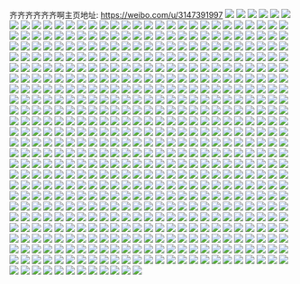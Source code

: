 齐齐齐齐齐齐啊主页地址: https://weibo.com/u/3147391997 
![](https://wx4.sinaimg.cn/mw2000/bb9963fdly1h9d3tzn6sxj22c02qab2c.jpg) 
![](https://wx4.sinaimg.cn/mw2000/bb9963fdly1h9d3tpg8unj22ab31rb2c.jpg) 
![](https://wx4.sinaimg.cn/mw2000/bb9963fdly1h9d3tmp6erj22c0340qv6.jpg) 
![](https://wx4.sinaimg.cn/mw2000/bb9963fdly1h9d3ts15bxj21jk2bce83.jpg) 
![](https://wx4.sinaimg.cn/mw2000/bb9963fdly1h9d3twx5cej22c0340qv7.jpg) 
![](https://wx4.sinaimg.cn/mw2000/bb9963fdly1h9d3u13txcj22c03407wj.jpg) 
![](https://wx4.sinaimg.cn/mw2000/bb9963fdly1h9d3tudid3j22c0375hdv.jpg) 
![](https://wx4.sinaimg.cn/mw2000/bb9963fdly1h7pvhbdsrbj22dc35sqv6.jpg) 
![](https://wx4.sinaimg.cn/mw2000/bb9963fdly1h7pvhncxffj20w614h4g2.jpg) 
![](https://wx4.sinaimg.cn/mw2000/bb9963fdly1h7pvhenfymj216o1koe81.jpg) 
![](https://wx4.sinaimg.cn/mw2000/bb9963fdly1h7pvhgf83ij216o1kw4qp.jpg) 
![](https://wx4.sinaimg.cn/mw2000/bb9963fdly1h7pvhfdmxej20qj0zd1d5.jpg) 
![](https://wx4.sinaimg.cn/mw2000/bb9963fdly1h7pvh9d9f9j23402c0qv8.jpg) 
![](https://wx4.sinaimg.cn/mw2000/bb9963fdly1h7pvhilk3hj22522u2u0y.jpg) 
![](https://wx4.sinaimg.cn/mw2000/bb9963fdly1h7pvhjf699j21dk116aqn.jpg) 
![](https://wx4.sinaimg.cn/mw2000/bb9963fdly1h7pvhkusmcj21kw16oe81.jpg) 
![](https://wx4.sinaimg.cn/mw2000/bb9963fdly1h0mjzj5pj2j23402c0b2b.jpg) 
![](https://wx4.sinaimg.cn/mw2000/bb9963fdly1h0mjzmts6mj22tk2c0e82.jpg) 
![](https://wx4.sinaimg.cn/mw2000/bb9963fdly1h0mjzoqrytj22em1wi4qq.jpg) 
![](https://wx4.sinaimg.cn/mw2000/bb9963fdgy1gzshfklxqcj20u01407db.jpg) 
![](https://wx4.sinaimg.cn/mw2000/bb9963fdgy1gzshey807aj20u013zgs3.jpg) 
![](https://wx4.sinaimg.cn/mw2000/bb9963fdgy1gzshf4gmkuj20u01407bc.jpg) 
![](https://wx4.sinaimg.cn/mw2000/bb9963fdgy1gzshez8zlvj20u01nzgue.jpg) 
![](https://wx4.sinaimg.cn/mw2000/bb9963fdgy1gzshf1tqu6j20u013wjzl.jpg) 
![](https://wx4.sinaimg.cn/mw2000/bb9963fdgy1gzshf54t6uj20u013zjyo.jpg) 
![](https://wx4.sinaimg.cn/mw2000/bb9963fdgy1gzshexjwmaj20u02hzh2a.jpg) 
![](https://wx4.sinaimg.cn/mw2000/bb9963fdgy1gzshf07pfrj20u01swk2q.jpg) 
![](https://wx4.sinaimg.cn/mw2000/bb9963fdgy1gzshf3qda8j20u0141tfq.jpg) 
![](https://wx4.sinaimg.cn/mw2000/bb9963fdly1gzne0p8smrj22291pinpd.jpg) 
![](https://wx4.sinaimg.cn/mw2000/bb9963fdly1gzne0x3kmej20nr0tf120.jpg) 
![](https://wx4.sinaimg.cn/mw2000/bb9963fdly1gzne0ucd3ij21vd1pvkjm.jpg) 
![](https://wx4.sinaimg.cn/mw2000/bb9963fdly1gzne0wh4ubj22dh1seu0y.jpg) 
![](https://wx4.sinaimg.cn/mw2000/bb9963fdly1gzne0tjpd9j22xe28eb2c.jpg) 
![](https://wx4.sinaimg.cn/mw2000/bb9963fdly1gzne0r7bg9j22aa26cu0y.jpg) 
![](https://wx4.sinaimg.cn/mw2000/bb9963fdly1gzne0ve2iij22rq286npf.jpg) 
![](https://wx4.sinaimg.cn/mw2000/bb9963fdly1gzne0qcd9oj22c02jw1kz.jpg) 
![](https://wx4.sinaimg.cn/mw2000/bb9963fdly1gzne0s8yaqj234025pkjn.jpg) 
![](https://wx4.sinaimg.cn/mw2000/bb9963fdly1gzndzoya4uj22c0340kjn.jpg) 
![](https://wx4.sinaimg.cn/mw2000/bb9963fdly1gzndzmjenej22c0313x6s.jpg) 
![](https://wx4.sinaimg.cn/mw2000/bb9963fdly1gzndzqigh1j22c02v97wk.jpg) 
![](https://wx4.sinaimg.cn/mw2000/bb9963fdly1gzndzns2jrj22c02gnkjn.jpg) 
![](https://wx4.sinaimg.cn/mw2000/bb9963fdly1gzndzr9qudj20wi13dk2u.jpg) 
![](https://wx4.sinaimg.cn/mw2000/bb9963fdly1gzndzqzlh2j20vu1akwqw.jpg) 
![](https://wx4.sinaimg.cn/mw2000/bb9963fdly1gzndzrkd76j20wi1cc17m.jpg) 
![](https://wx4.sinaimg.cn/mw2000/bb9963fdly1gzndzt1ku3j22bl2h9b2c.jpg) 
![](https://wx4.sinaimg.cn/mw2000/bb9963fdly1gzndzrsao9j20wi1dujwy.jpg) 
![](https://wx4.sinaimg.cn/mw2000/bb9963fdly1gzfp21oll9j20u014pk06.jpg) 
![](https://wx4.sinaimg.cn/mw2000/bb9963fdly1gzfp225nf4j20u015v7cw.jpg) 
![](https://wx4.sinaimg.cn/mw2000/bb9963fdly1gzfp22mv7nj20wd0pcdms.jpg) 
![](https://wx4.sinaimg.cn/mw2000/bb9963fdly1gzfp234znqj20u012wk15.jpg) 
![](https://wx4.sinaimg.cn/mw2000/bb9963fdly1gzfp213p2ij21480u0qal.jpg) 
![](https://wx4.sinaimg.cn/mw2000/bb9963fdly1gzfp23muwvj20u0158n3w.jpg) 
![](https://wx4.sinaimg.cn/mw2000/bb9963fdly1gzfp24bklfj20u014s4ah.jpg) 
![](https://wx4.sinaimg.cn/mw2000/bb9963fdly1gzfp24kl8kj20u00u00ws.jpg) 
![](https://wx4.sinaimg.cn/mw2000/bb9963fdly1gzfp250l6kj20u00x6k0d.jpg) 
![](https://wx4.sinaimg.cn/mw2000/bb9963fdly1gzfp26a35ej20u01a77ge.jpg) 
![](https://wx4.sinaimg.cn/mw2000/bb9963fdly1gzfp26sii2j20pl0hkjt8.jpg) 
![](https://wx4.sinaimg.cn/mw2000/bb9963fdly1gzfp275nvyj20u00yc459.jpg) 
![](https://wx4.sinaimg.cn/mw2000/bb9963fdly1gzfp27yghfj21400u010q.jpg) 
![](https://wx4.sinaimg.cn/mw2000/bb9963fdly1gzfp28k4tej21580u0gz6.jpg) 
![](https://wx4.sinaimg.cn/mw2000/bb9963fdly1gzfp29r9hzj213r0u014k.jpg) 
![](https://wx4.sinaimg.cn/mw2000/bb9963fdly1gzfp2a2pz2j20u01aswkx.jpg) 
![](https://wx4.sinaimg.cn/mw2000/bb9963fdly1gzfp2aihz2j20u014iwlw.jpg) 
![](https://wx4.sinaimg.cn/mw2000/bb9963fdly1gzfp2ataq4j217f0u045q.jpg) 
![](https://wx4.sinaimg.cn/mw2000/bb9963fdly1gyp9znhfetj20u0191doa.jpg) 
![](https://wx4.sinaimg.cn/mw2000/bb9963fdly1gyp9zm56k0j20u0190n58.jpg) 
![](https://wx4.sinaimg.cn/mw2000/bb9963fdly1gyp9zq9p2cj20u00xc7ak.jpg) 
![](https://wx4.sinaimg.cn/mw2000/bb9963fdly1gyp9zrp0n0j20u0190ahe.jpg) 
![](https://wx4.sinaimg.cn/mw2000/bb9963fdly1gyp9ztmculj20u01dmqcn.jpg) 
![](https://wx4.sinaimg.cn/mw2000/bb9963fdly1gyn272zlc9j22c0340u0z.jpg) 
![](https://wx4.sinaimg.cn/mw2000/bb9963fdly1gyn275f3vpj22c0340e84.jpg) 
![](https://wx4.sinaimg.cn/mw2000/bb9963fdly1gyn271t77kj228333znpe.jpg) 
![](https://wx4.sinaimg.cn/mw2000/bb9963fdly1gyn2745qqdj22c0340u0z.jpg) 
![](https://wx4.sinaimg.cn/mw2000/bb9963fdly1gyn27629d1j22b030mu0x.jpg) 
![](https://wx4.sinaimg.cn/mw2000/bb9963fdly1gyn276tmxaj227g2qknpe.jpg) 
![](https://wx4.sinaimg.cn/mw2000/bb9963fdly1gyg3hu8fgwj21hc0u0gvu.jpg) 
![](https://wx4.sinaimg.cn/mw2000/bb9963fdly1gyg3hsv2qrj22ra2c07wj.jpg) 
![](https://wx4.sinaimg.cn/mw2000/bb9963fdly1gyg3hqngqwj22nk2bxqv6.jpg) 
![](https://wx4.sinaimg.cn/mw2000/bb9963fdly1gyg3htx60dj23272c0hdv.jpg) 
![](https://wx4.sinaimg.cn/mw2000/bb9963fdly1gyg3hv2qlcj23402c0b2a.jpg) 
![](https://wx4.sinaimg.cn/mw2000/bb9963fdly1gy15istyrrj23402c0hdv.jpg) 
![](https://wx4.sinaimg.cn/mw2000/bb9963fdly1gy15j69h4mj22rx23pqv6.jpg) 
![](https://wx4.sinaimg.cn/mw2000/bb9963fdly1gy15nq95pqj22v3238e82.jpg) 
![](https://wx4.sinaimg.cn/mw2000/bb9963fdly1gy15ire2vnj20wi0o9dnh.jpg) 
![](https://wx4.sinaimg.cn/mw2000/bb9963fdly1gy15j7ftnxj23402c04qs.jpg) 
![](https://wx4.sinaimg.cn/mw2000/bb9963fdly1gy15nul0bpj22c0340e82.jpg) 
![](https://wx4.sinaimg.cn/mw2000/bb9963fdly1gy15nvfixxj20wi1c1as7.jpg) 
![](https://wx4.sinaimg.cn/mw2000/bb9963fdly1gy15nvnus7j20o10tjjz6.jpg) 
![](https://wx4.sinaimg.cn/mw2000/bb9963fdly1gy15nwgagsj23402c04qr.jpg) 
![](https://wx4.sinaimg.cn/mw2000/bb9963fdly1gy15ny1mgvj23402c01l0.jpg) 
![](https://wx4.sinaimg.cn/mw2000/bb9963fdly1gy15nzax1ej23402c0hdv.jpg) 
![](https://wx4.sinaimg.cn/mw2000/bb9963fdly1gy15o1tei9j22yr2c0qv7.jpg) 
![](https://wx4.sinaimg.cn/mw2000/bb9963fdly1gy15d4fzbxj22c0340e83.jpg) 
![](https://wx4.sinaimg.cn/mw2000/bb9963fdly1gy15d586laj22c0340npf.jpg) 
![](https://wx4.sinaimg.cn/mw2000/bb9963fdly1gy15d66sa5j22c03401l0.jpg) 
![](https://wx4.sinaimg.cn/mw2000/bb9963fdly1gy15d374hrj22c03401l0.jpg) 
![](https://wx4.sinaimg.cn/mw2000/bb9963fdly1gy15d7hjfrj22c0340b2c.jpg) 
![](https://wx4.sinaimg.cn/mw2000/bb9963fdly1gy15d8itw1j22c0340u10.jpg) 
![](https://wx4.sinaimg.cn/mw2000/bb9963fdly1gy15e367hzj23402c01l0.jpg) 
![](https://wx4.sinaimg.cn/mw2000/bb9963fdly1gy15e4wp85j22c0340kjm.jpg) 
![](https://wx4.sinaimg.cn/mw2000/bb9963fdly1gy15dx8yhmj22c0340kjn.jpg) 
![](https://wx4.sinaimg.cn/mw2000/bb9963fdly1gy15dygz5qj22c0340qv8.jpg) 
![](https://wx4.sinaimg.cn/mw2000/bb9963fdly1gy15d9fgm7j22c0340npg.jpg) 
![](https://wx4.sinaimg.cn/mw2000/bb9963fdly1gy15dzeegrj22c0340u0z.jpg) 
![](https://wx4.sinaimg.cn/mw2000/bb9963fdly1gy15e0c2g1j22c03401l0.jpg) 
![](https://wx4.sinaimg.cn/mw2000/bb9963fdly1gy15e1fkxrj22c03404qs.jpg) 
![](https://wx4.sinaimg.cn/mw2000/bb9963fdly1gy15e2c3loj22c0340b2c.jpg) 
![](https://wx4.sinaimg.cn/mw2000/bb9963fdgy1gxrihx2mykj20u0140ai6.jpg) 
![](https://wx4.sinaimg.cn/mw2000/bb9963fdgy1gxrihxq07lj20u01407fv.jpg) 
![](https://wx4.sinaimg.cn/mw2000/bb9963fdgy1gxrihymmb1j20u0140k13.jpg) 
![](https://wx4.sinaimg.cn/mw2000/bb9963fdgy1gxri95tnt5j20u054thdt.jpg) 
![](https://wx4.sinaimg.cn/mw2000/bb9963fdgy1gxri985w0ej20u06m2b2a.jpg) 
![](https://wx4.sinaimg.cn/mw2000/bb9963fdgy1gxri94pos4j20u05ij4qp.jpg) 
![](https://wx4.sinaimg.cn/mw2000/bb9963fdgy1gxrimbug5pj20u018etd2.jpg) 
![](https://wx4.sinaimg.cn/mw2000/bb9963fdgy1gxrii084l6j20u0140aew.jpg) 
![](https://wx4.sinaimg.cn/mw2000/bb9963fdgy1gxrimbed8aj20u01477a7.jpg) 
![](https://wx4.sinaimg.cn/mw2000/bb9963fdgy1gxrilh6um2j20u016x14x.jpg) 
![](https://wx4.sinaimg.cn/mw2000/bb9963fdgy1gxrilhkf5xj20u0140n2y.jpg) 
![](https://wx4.sinaimg.cn/mw2000/bb9963fdgy1gxrilgp2uej20u00xdwlk.jpg) 
![](https://wx4.sinaimg.cn/mw2000/bb9963fdgy1gxrioyewdfj20u04k0b29.jpg) 
![](https://wx4.sinaimg.cn/mw2000/bb9963fdgy1gxrii4zlt3j20u040p4qp.jpg) 
![](https://wx4.sinaimg.cn/mw2000/bb9963fdgy1gxrijagk9vj20u013zgv8.jpg) 
![](https://wx4.sinaimg.cn/mw2000/bb9963fdgy1gxriomf3hqj20u0140gxh.jpg) 
![](https://wx4.sinaimg.cn/mw2000/bb9963fdgy1gxrilju2esj20u01407bf.jpg) 
![](https://wx4.sinaimg.cn/mw2000/bb9963fdgy1gxrimcfg0tj20u00x8wln.jpg) 
![](https://wx4.sinaimg.cn/mw2000/bb9963fdly1gxjoxun7uuj22c02oyx6r.jpg) 
![](https://wx4.sinaimg.cn/mw2000/bb9963fdly1gxjp2e82jxj23402c0e32.jpg) 
![](https://wx4.sinaimg.cn/mw2000/bb9963fdly1gxjol4kyt2j20vc15stmd.jpg) 
![](https://wx4.sinaimg.cn/mw2000/bb9963fdly1gxjokbe33mj228n32yu0z.jpg) 
![](https://wx4.sinaimg.cn/mw2000/bb9963fdly1gxjoke1s56j22c0340npe.jpg) 
![](https://wx4.sinaimg.cn/mw2000/bb9963fdly1gxjol6cjsnj227d29wx6p.jpg) 
![](https://wx4.sinaimg.cn/mw2000/bb9963fdly1gxjok8yfrij22c02nsu0y.jpg) 
![](https://wx4.sinaimg.cn/mw2000/bb9963fdly1gxjokg8h51j22c0340b2b.jpg) 
![](https://wx4.sinaimg.cn/mw2000/bb9963fdly1gxjokiphsxj22c0340b2b.jpg) 
![](https://wx4.sinaimg.cn/mw2000/bb9963fdly1gxjokkojohj228231lx6q.jpg) 
![](https://wx4.sinaimg.cn/mw2000/bb9963fdly1gxjokmw27dj229a2oenpe.jpg) 
![](https://wx4.sinaimg.cn/mw2000/bb9963fdly1gxjokp7djrj22c02c0x6q.jpg) 
![](https://wx4.sinaimg.cn/mw2000/bb9963fdly1gxjokrey3cj228n32ye83.jpg) 
![](https://wx4.sinaimg.cn/mw2000/bb9963fdly1gxjoktr28xj22c03404qs.jpg) 
![](https://wx4.sinaimg.cn/mw2000/bb9963fdly1gxjokwasefj22c02zsx6r.jpg) 
![](https://wx4.sinaimg.cn/mw2000/bb9963fdly1gxjokzh6lvj23402c0kjp.jpg) 
![](https://wx4.sinaimg.cn/mw2000/bb9963fdly1gxjol1ogn4j23402c07wj.jpg) 
![](https://wx4.sinaimg.cn/mw2000/bb9963fdly1gwve8sfu40j21w02io1ky.jpg) 
![](https://wx4.sinaimg.cn/mw2000/bb9963fdly1gwve8tcjllj21w02io1ky.jpg) 
![](https://wx4.sinaimg.cn/mw2000/bb9963fdly1gwve8u1x9dj21o0280npd.jpg) 
![](https://wx4.sinaimg.cn/mw2000/bb9963fdly1gwve8uzb4qj22io1w0npf.jpg) 
![](https://wx4.sinaimg.cn/mw2000/bb9963fdly1gwve8w81hfj22io1w0kjm.jpg) 
![](https://wx4.sinaimg.cn/mw2000/bb9963fdly1gwve8x2r5vj21w02io7wj.jpg) 
![](https://wx4.sinaimg.cn/mw2000/bb9963fdly1gwve8xsyj9j22io1w0kjm.jpg) 
![](https://wx4.sinaimg.cn/mw2000/bb9963fdly1gwve94xm4sj22c0340kjn.jpg) 
![](https://wx4.sinaimg.cn/mw2000/bb9963fdly1gwve8yzx4tj21w02ioe84.jpg) 
![](https://wx4.sinaimg.cn/mw2000/bb9963fdly1gwve8roe7yj20n01dsqk5.jpg) 
![](https://wx4.sinaimg.cn/mw2000/bb9963fdly1gwve93a0dmj23402c07wj.jpg) 
![](https://wx4.sinaimg.cn/mw2000/bb9963fdly1gwvean3ozpj22io1w07wj.jpg) 
![](https://wx4.sinaimg.cn/mw2000/bb9963fdly1gwveaof28rj22io1w01ky.jpg) 
![](https://wx4.sinaimg.cn/mw2000/bb9963fdly1gwveam8b61j22io1w0b2b.jpg) 
![](https://wx4.sinaimg.cn/mw2000/bb9963fdly1gwveaovjwnj21w01iyhdt.jpg) 
![](https://wx4.sinaimg.cn/mw2000/bb9963fdly1gwvebijigsj22c0340x6p.jpg) 
![](https://wx4.sinaimg.cn/mw2000/bb9963fdly1gwveck0s1pj23402c0kjm.jpg) 
![](https://wx4.sinaimg.cn/mw2000/bb9963fdly1gwvedck0guj22c0340npe.jpg) 
![](https://wx4.sinaimg.cn/mw2000/bb9963fdly1gwe5g1vz93j20u0190gqu.jpg) 
![](https://wx4.sinaimg.cn/mw2000/bb9963fdly1gwe5g1od7sj20u018y0zg.jpg) 
![](https://wx4.sinaimg.cn/mw2000/bb9963fdly1gwe5g24b73j20u018yqaj.jpg) 
![](https://wx4.sinaimg.cn/mw2000/bb9963fdly1gwadjs2zf1j20i10t4dos.jpg) 
![](https://wx4.sinaimg.cn/mw2000/bb9963fdly1gwadjtbqg4j21lr20sx6p.jpg) 
![](https://wx4.sinaimg.cn/mw2000/bb9963fdly1gwadk4leksj21w02io4qs.jpg) 
![](https://wx4.sinaimg.cn/mw2000/bb9963fdly1gwadk8ap06j21w02io7wj.jpg) 
![](https://wx4.sinaimg.cn/mw2000/bb9963fdly1gwadkava3sj21vm2i5npe.jpg) 
![](https://wx4.sinaimg.cn/mw2000/bb9963fdly1gwadkeiam9j21w02iox6p.jpg) 
![](https://wx4.sinaimg.cn/mw2000/bb9963fdly1gwadkgxbxaj21vm2i5kjm.jpg) 
![](https://wx4.sinaimg.cn/mw2000/bb9963fdly1gwadjrnbmcj21w02io1ky.jpg) 
![](https://wx4.sinaimg.cn/mw2000/bb9963fdly1gwadkke1r8j21w02ioqv5.jpg) 
![](https://wx4.sinaimg.cn/mw2000/bb9963fdly1gwadkizzq2j21w02iohdt.jpg) 
![](https://wx4.sinaimg.cn/mw2000/bb9963fdly1gw60356tkjj21w02io4qr.jpg) 
![](https://wx4.sinaimg.cn/mw2000/bb9963fdly1gw6033pmcyj21w02ioqv6.jpg) 
![](https://wx4.sinaimg.cn/mw2000/bb9963fdly1gw6036ewsbj21w02iohdu.jpg) 
![](https://wx4.sinaimg.cn/mw2000/bb9963fdly1gw6037tcl4j21vm2i5x6q.jpg) 
![](https://wx4.sinaimg.cn/mw2000/bb9963fdly1gw3ql1dvqij21b01xgu0m.jpg) 
![](https://wx4.sinaimg.cn/mw2000/bb9963fdly1gw3ql0qmfkj21o02807wh.jpg) 
![](https://wx4.sinaimg.cn/mw2000/bb9963fdly1gw3ql1wt8mj21o0280b29.jpg) 
![](https://wx4.sinaimg.cn/mw2000/bb9963fdly1gw3ql2h9x0j21o0280e81.jpg) 
![](https://wx4.sinaimg.cn/mw2000/bb9963fdly1gw3ql32b36j21o0280e81.jpg) 
![](https://wx4.sinaimg.cn/mw2000/bb9963fdly1gw3ql47c5sj21o0280kjl.jpg) 
![](https://wx4.sinaimg.cn/mw2000/bb9963fdly1gw3ql4rx6xj21o02807wh.jpg) 
![](https://wx4.sinaimg.cn/mw2000/bb9963fdly1gw3ql5e9wlj21o02804qp.jpg) 
![](https://wx4.sinaimg.cn/mw2000/bb9963fdly1gw3ql5wbfvj21o0280hdt.jpg) 
![](https://wx4.sinaimg.cn/mw2000/bb9963fdgy1gvzut47t72j22da35sqv9.jpg) 
![](https://wx4.sinaimg.cn/mw2000/bb9963fdgy1gvzusdp0yoj22yo2801l0.jpg) 
![](https://wx4.sinaimg.cn/mw2000/bb9963fdgy1gvzusg3perj221f2n24qq.jpg) 
![](https://wx4.sinaimg.cn/mw2000/bb9963fdgy1gvzut0iamnj22c033yb29.jpg) 
![](https://wx4.sinaimg.cn/mw2000/bb9963fdgy1gvzusj3x7zj226t2x24qr.jpg) 
![](https://wx4.sinaimg.cn/mw2000/bb9963fdgy1gvzuspk6duj22c0340qv7.jpg) 
![](https://wx4.sinaimg.cn/mw2000/bb9963fdgy1gvzusrw5t1j22c0340x6s.jpg) 
![](https://wx4.sinaimg.cn/mw2000/bb9963fdgy1gvzuste77tj22c02i5b2a.jpg) 
![](https://wx4.sinaimg.cn/mw2000/bb9963fdgy1gvzut58btcj22c02c04qp.jpg) 
![](https://wx4.sinaimg.cn/mw2000/bb9963fdgy1gvzusxa4t1j224t2a4e83.jpg) 
![](https://wx4.sinaimg.cn/mw2000/bb9963fdgy1gvzusuv1ywj21o0280u0x.jpg) 
![](https://wx4.sinaimg.cn/mw2000/bb9963fdgy1gvzuszeunuj22bi33db2c.jpg) 
![](https://wx4.sinaimg.cn/mw2000/bb9963fdly1gvzhjfyo0oj22c0340u0y.jpg) 
![](https://wx4.sinaimg.cn/mw2000/bb9963fdly1gvzhj5u3eyj22aq30tu0y.jpg) 
![](https://wx4.sinaimg.cn/mw2000/bb9963fdly1gvzhji06rcj222133zu0x.jpg) 
![](https://wx4.sinaimg.cn/mw2000/bb9963fdly1gvzhj8yh7hj21zj2ndx6q.jpg) 
![](https://wx4.sinaimg.cn/mw2000/bb9963fdly1gvzhjq83smj22bi33dkjn.jpg) 
![](https://wx4.sinaimg.cn/mw2000/bb9963fdly1gvzhjm6mbnj22bi33dnpf.jpg) 
![](https://wx4.sinaimg.cn/mw2000/bb9963fdly1gvzhjcdargj20ui12iq9a.jpg) 
![](https://wx4.sinaimg.cn/mw2000/bb9963fdly1gvzhjbmxoaj227w2wlhdu.jpg) 
![](https://wx4.sinaimg.cn/mw2000/bb9963fdly1gvzhjcy1uuj20v0109gsc.jpg) 
![](https://wx4.sinaimg.cn/mw2000/bb9963fdly1gvygghftf3j21o026j1ky.jpg) 
![](https://wx4.sinaimg.cn/mw2000/bb9963fdly1gvygggjzquj22802yo1kz.jpg) 
![](https://wx4.sinaimg.cn/mw2000/bb9963fdly1gvyggi20nej21o021zhdt.jpg) 
![](https://wx4.sinaimg.cn/mw2000/bb9963fdly1gvygg9nuc9j22c0340qv7.jpg) 
![](https://wx4.sinaimg.cn/mw2000/bb9963fdly1gvygg54w9oj22c0340kjo.jpg) 
![](https://wx4.sinaimg.cn/mw2000/bb9963fdly1gvygge95wgj22bz3407wi.jpg) 
![](https://wx4.sinaimg.cn/mw2000/bb9963fdly1gvyggbz40hj22c0340qv7.jpg) 
![](https://wx4.sinaimg.cn/mw2000/bb9963fdly1gvyggd8g1kj22c03404qr.jpg) 
![](https://wx4.sinaimg.cn/mw2000/bb9963fdly1gvygg6iom4j21y230le83.jpg) 
![](https://wx4.sinaimg.cn/mw2000/bb9963fdly1gvygg3an3ij22c0340x6p.jpg) 
![](https://wx4.sinaimg.cn/mw2000/bb9963fdly1gvygg8a19xj22c0340npe.jpg) 
![](https://wx4.sinaimg.cn/mw2000/bb9963fdly1gvyggexinlj21o024cu0x.jpg) 
![](https://wx4.sinaimg.cn/mw2000/bb9963fdly1gvygha6jltj21jf2lce17.jpg) 
![](https://wx4.sinaimg.cn/mw2000/bb9963fdly1gvyghaqgumj21jf2lcb29.jpg) 
![](https://wx4.sinaimg.cn/mw2000/bb9963fdly1gvyghb40iij21jf2lc1dn.jpg) 
![](https://wx4.sinaimg.cn/mw2000/003r08r3ly1gvmpqrcktuj61zd2ytqv502.jpg) 
![](https://wx4.sinaimg.cn/mw2000/003r08r3ly1gvmpqebzeyj60xc2bb7wh02.jpg) 
![](https://wx4.sinaimg.cn/mw2000/003r08r3ly1gvmpqsgj3ej62c0340qv502.jpg) 
![](https://wx4.sinaimg.cn/mw2000/003r08r3ly1gvmpqk1vg3j60xc3pckjl02.jpg) 
![](https://wx4.sinaimg.cn/mw2000/003r08r3ly1gvmpqi0g92j615o334npd02.jpg) 
![](https://wx4.sinaimg.cn/mw2000/003r08r3ly1gvmpr1gbikj60xc3phx6p02.jpg) 
![](https://wx4.sinaimg.cn/mw2000/003r08r3ly1gvmpqnzxwuj634022ex6q02.jpg) 
![](https://wx4.sinaimg.cn/mw2000/003r08r3ly1gvmpqd73gjj62yj2b8npg02.jpg) 
![](https://wx4.sinaimg.cn/mw2000/003r08r3ly1gvmpqyaagcj62yu2c07wk02.jpg) 
![](https://wx4.sinaimg.cn/mw2000/003r08r3ly1gvmpqg3uysj60uk5vhnpe02.jpg) 
![](https://wx4.sinaimg.cn/mw2000/003r08r3ly1gvmptr4gmkj60xc3l01ky02.jpg) 
![](https://wx4.sinaimg.cn/mw2000/003r08r3ly1gvmptvcopuj61o02804qq02.jpg) 
![](https://wx4.sinaimg.cn/mw2000/003r08r3ly1gvmpqtpoa4j61jf1q81kx02.jpg) 
![](https://wx4.sinaimg.cn/mw2000/003r08r3ly1gvmps0468lj61o02yo1ky02.jpg) 
![](https://wx4.sinaimg.cn/mw2000/003r08r3ly1gvmpr44wc1j61o0280npd02.jpg) 
![](https://wx4.sinaimg.cn/mw2000/003r08r3ly1gvmps2qpc6j61n12ynx6p02.jpg) 
![](https://wx4.sinaimg.cn/mw2000/003r08r3ly1gvmps59os4j61o02yo1ky02.jpg) 
![](https://wx4.sinaimg.cn/mw2000/003r08r3ly1gvmptth8pdj61o02yo4qq02.jpg) 
![](https://wx4.sinaimg.cn/mw2000/003r08r3ly1gvi2kkc26pj62c0340b2e02.jpg) 
![](https://wx4.sinaimg.cn/mw2000/003r08r3ly1gvi2kxv0ftj62c0340u1002.jpg) 
![](https://wx4.sinaimg.cn/mw2000/003r08r3ly1gvi2lomo8aj62c03407wk02.jpg) 
![](https://wx4.sinaimg.cn/mw2000/003r08r3ly1gvi2m6yq5fj62c0340kjm02.jpg) 
![](https://wx4.sinaimg.cn/mw2000/003r08r3ly1gvi2p67hqgj63402c0u1102.jpg) 
![](https://wx4.sinaimg.cn/mw2000/003r08r3ly1gvi2knov1jj62c0340b2d02.jpg) 
![](https://wx4.sinaimg.cn/mw2000/003r08r3ly1gvi2og3ci5j61o0280e8202.jpg) 
![](https://wx4.sinaimg.cn/mw2000/003r08r3ly1gvi2npifz0j61o0280e8202.jpg) 
![](https://wx4.sinaimg.cn/mw2000/003r08r3ly1gvi2mqrdb0j61o0280b2a02.jpg) 
![](https://wx4.sinaimg.cn/mw2000/003r08r3ly1gvi2lvl2wej621i2q04qs02.jpg) 
![](https://wx4.sinaimg.cn/mw2000/003r08r3ly1gvi2m485goj627y2ylqv802.jpg) 
![](https://wx4.sinaimg.cn/mw2000/003r08r3ly1gvi2qg1sl6j62c03407wm02.jpg) 
![](https://wx4.sinaimg.cn/mw2000/003r08r3ly1gvi2mardv5j61o0280e8202.jpg) 
![](https://wx4.sinaimg.cn/mw2000/003r08r3ly1gvi2mfig4gj61o0280e8202.jpg) 
![](https://wx4.sinaimg.cn/mw2000/003r08r3ly1gvi2khxe0fj61o0280b2a02.jpg) 
![](https://wx4.sinaimg.cn/mw2000/003r08r3ly1gvi2ppyfpgj62c0340x6s02.jpg) 
![](https://wx4.sinaimg.cn/mw2000/003r08r3gy1gv78ubexsjj60u0140gsb02.jpg) 
![](https://wx4.sinaimg.cn/mw2000/003r08r3gy1gv78ubz6xcj60u01407ab02.jpg) 
![](https://wx4.sinaimg.cn/mw2000/003r08r3gy1gv78uctvx0j60u01407ae02.jpg) 
![](https://wx4.sinaimg.cn/mw2000/003r08r3gy1gv78udiuzmj60u0140n6d02.jpg) 
![](https://wx4.sinaimg.cn/mw2000/003r08r3gy1gv78ue9b9tj60u0140dnq02.jpg) 
![](https://wx4.sinaimg.cn/mw2000/003r08r3gy1gv78uff2kbj60u0280dvv02.jpg) 
![](https://wx4.sinaimg.cn/mw2000/003r08r3gy1gv78ugk1pqj60u0280k7p02.jpg) 
![](https://wx4.sinaimg.cn/mw2000/003r08r3gy1gv78ui0bhzj60u03c07pc02.jpg) 
![](https://wx4.sinaimg.cn/mw2000/003r08r3gy1gv78uj50tij60u0280qh402.jpg) 
![](https://wx4.sinaimg.cn/mw2000/003r08r3gy1gv78uan9ogj60u0280wsb02.jpg) 
![](https://wx4.sinaimg.cn/mw2000/003r08r3gy1gv78ujwkfij60u014046n02.jpg) 
![](https://wx4.sinaimg.cn/mw2000/003r08r3gy1gv78uki0oxj60u0140jxr02.jpg) 
![](https://wx4.sinaimg.cn/mw2000/003r08r3gy1gv78ul8gryj60u0140jzm02.jpg) 
![](https://wx4.sinaimg.cn/mw2000/003r08r3gy1gv78ulwt3pj60u0140dn602.jpg) 
![](https://wx4.sinaimg.cn/mw2000/003r08r3gy1gv78umnd15j60u014010202.jpg) 
![](https://wx4.sinaimg.cn/mw2000/003r08r3gy1gv78unk62nj61410u0jzn02.jpg) 
![](https://wx4.sinaimg.cn/mw2000/003r08r3gy1gv78uot7gwj60u0140woi02.jpg) 
![](https://wx4.sinaimg.cn/mw2000/003r08r3gy1gv78uph32gj60u0140gst02.jpg) 
![](https://wx4.sinaimg.cn/mw2000/003r08r3ly1guhsy6l7oij60u0140tfj02.jpg) 
![](https://wx4.sinaimg.cn/mw2000/003r08r3ly1guhsy76bk1j60u014045702.jpg) 
![](https://wx4.sinaimg.cn/mw2000/003r08r3ly1guhsy8kbhdj60u01exgvw02.jpg) 
![](https://wx4.sinaimg.cn/mw2000/bb9963fdly1guhsy52dw4j20u0140tfu.jpg) 
![](https://wx4.sinaimg.cn/mw2000/003r08r3ly1guhsy96vndj60u0140gsy02.jpg) 
![](https://wx4.sinaimg.cn/mw2000/003r08r3ly1guhsy5zaibj60u0140qav02.jpg) 
![](https://wx4.sinaimg.cn/mw2000/bb9963fdly1guhsy7r34nj20n01ds0xr.jpg) 
![](https://wx4.sinaimg.cn/mw2000/003r08r3ly1guhsy9rm5nj60u0140aif02.jpg) 
![](https://wx4.sinaimg.cn/mw2000/003r08r3ly1guhsyahucwj61400u0n6d02.jpg) 
![](https://wx4.sinaimg.cn/mw2000/bb9963fdly1gtgwi7mem8j215o25o1kx.jpg) 
![](https://wx4.sinaimg.cn/mw2000/bb9963fdly1gtgwi86m70j215o334hdt.jpg) 
![](https://wx4.sinaimg.cn/mw2000/bb9963fdly1gtgwi8s1f4j215o334e81.jpg) 
![](https://wx4.sinaimg.cn/mw2000/bb9963fdly1gtgwi9fjezj20xc3pcqv5.jpg) 
![](https://wx4.sinaimg.cn/mw2000/bb9963fdly1gtgwia3yeej20u42io1kx.jpg) 
![](https://wx4.sinaimg.cn/mw2000/bb9963fdly1gtgwiauusrj215o2p8npe.jpg) 
![](https://wx4.sinaimg.cn/mw2000/bb9963fdly1gtgwibgue0j215o334hdt.jpg) 
![](https://wx4.sinaimg.cn/mw2000/bb9963fdly1gtgwi5y4c6j20xc4mokjl.jpg) 
![](https://wx4.sinaimg.cn/mw2000/bb9963fdly1gtgwic2cptj20uk469qv5.jpg) 
![](https://wx4.sinaimg.cn/mw2000/bb9963fdly1gtgwinzw0oj20uk5lgqv5.jpg) 
![](https://wx4.sinaimg.cn/mw2000/bb9963fdly1gtgwicsfm8j20uk46dqv5.jpg) 
![](https://wx4.sinaimg.cn/mw2000/bb9963fdly1gtgwidl2xgj22c02c0e82.jpg) 
![](https://wx4.sinaimg.cn/mw2000/bb9963fdly1gtgwi6uhwcj21w12ioqv6.jpg) 
![](https://wx4.sinaimg.cn/mw2000/bb9963fdly1gtgwih3tqjj22c02c0hdu.jpg) 
![](https://wx4.sinaimg.cn/mw2000/bb9963fdly1gtgwii47bdj22c02c0b2a.jpg) 
![](https://wx4.sinaimg.cn/mw2000/bb9963fdly1gtgwij9okvj22c02c0b2a.jpg) 
![](https://wx4.sinaimg.cn/mw2000/bb9963fdly1gtgwim3b46j22c02c07wi.jpg) 
![](https://wx4.sinaimg.cn/mw2000/bb9963fdly1gtgwin74h4j22c02c04qq.jpg) 
![](https://wx4.sinaimg.cn/mw2000/bb9963fdly1gt8rry1h9uj21o0280kjl.jpg) 
![](https://wx4.sinaimg.cn/mw2000/bb9963fdly1gt8rrypbk9j21o0280npd.jpg) 
![](https://wx4.sinaimg.cn/mw2000/bb9963fdly1gt8rs1plg9j21w02ionpd.jpg) 
![](https://wx4.sinaimg.cn/mw2000/bb9963fdly1gt8rrzjy28j21w02iob2a.jpg) 
![](https://wx4.sinaimg.cn/mw2000/bb9963fdly1gt8rs0bvn6j22c0340e81.jpg) 
![](https://wx4.sinaimg.cn/mw2000/bb9963fdly1gt8rs0xwi2j21te1c7e81.jpg) 
![](https://wx4.sinaimg.cn/mw2000/bb9963fdly1gt8rs3u2jbj22fu1u5e85.jpg) 
![](https://wx4.sinaimg.cn/mw2000/bb9963fdly1gt8rrx8xxej21w02c6kjo.jpg) 
![](https://wx4.sinaimg.cn/mw2000/bb9963fdly1gt8rs6bhbsj22il1nt1l1.jpg) 
![](https://wx4.sinaimg.cn/mw2000/bb9963fdly1gt8rs7o1tjj22c02c01kz.jpg) 
![](https://wx4.sinaimg.cn/mw2000/bb9963fdly1gt8rs9hez8j22c0340npf.jpg) 
![](https://wx4.sinaimg.cn/mw2000/bb9963fdly1gt8rsahfgzj21sc2ds1ky.jpg) 
![](https://wx4.sinaimg.cn/mw2000/bb9963fdly1gt1yoegn8kj20u0140dkr.jpg) 
![](https://wx4.sinaimg.cn/mw2000/bb9963fdly1gt1yoew6jdj20u01400xy.jpg) 
![](https://wx4.sinaimg.cn/mw2000/bb9963fdly1gt1yofcwo7j20u00xd791.jpg) 
![](https://wx4.sinaimg.cn/mw2000/bb9963fdly1gt1yohayi0j20u20u0tfb.jpg) 
![](https://wx4.sinaimg.cn/mw2000/bb9963fdly1gt1yofwim2j20u0140wm3.jpg) 
![](https://wx4.sinaimg.cn/mw2000/bb9963fdly1gt1yogba9vj20u0140djm.jpg) 
![](https://wx4.sinaimg.cn/mw2000/bb9963fdly1gt1yojggyjj21410u0ag3.jpg) 
![](https://wx4.sinaimg.cn/mw2000/bb9963fdly1gt1yohxsrvj20u0140n4m.jpg) 
![](https://wx4.sinaimg.cn/mw2000/bb9963fdly1gt1yok44kej20u0191dq2.jpg) 
![](https://wx4.sinaimg.cn/mw2000/bb9963fdly1gt1yogqb6wj20u00upjv0.jpg) 
![](https://wx4.sinaimg.cn/mw2000/bb9963fdly1gt1yoiox2jj21400u0tie.jpg) 
![](https://wx4.sinaimg.cn/mw2000/bb9963fdly1gt1yokmth8j20u0140wla.jpg) 
![](https://wx4.sinaimg.cn/mw2000/bb9963fdly1gt1yomsmbjj20u02ui1ep.jpg) 
![](https://wx4.sinaimg.cn/mw2000/bb9963fdly1gt1yonjwf0j20u0140q9c.jpg) 
![](https://wx4.sinaimg.cn/mw2000/bb9963fdly1gt1yodzmxlj21400u0wmz.jpg) 
![](https://wx4.sinaimg.cn/mw2000/bb9963fdly1gt1yoph6hqj20u0140gnv.jpg) 
![](https://wx4.sinaimg.cn/mw2000/bb9963fdly1gt1yoox3hij20u0140gqs.jpg) 
![](https://wx4.sinaimg.cn/mw2000/bb9963fdly1gt1yoo8gsoj20u0140wl2.jpg) 
![](https://wx4.sinaimg.cn/mw2000/bb9963fdgy1gszd24gibwj20u0140jvc.jpg) 
![](https://wx4.sinaimg.cn/mw2000/bb9963fdgy1gszd20vd3xj20u0140n11.jpg) 
![](https://wx4.sinaimg.cn/mw2000/bb9963fdgy1gszd24x5glj20u0140428.jpg) 
![](https://wx4.sinaimg.cn/mw2000/bb9963fdgy1gszd23y0r8j20u0140q6t.jpg) 
![](https://wx4.sinaimg.cn/mw2000/bb9963fdgy1gszd21kinij20u0140grm.jpg) 
![](https://wx4.sinaimg.cn/mw2000/bb9963fdgy1gszd234v1mj20u014044u.jpg) 
![](https://wx4.sinaimg.cn/mw2000/bb9963fdly1gsx8xq7611j21q72dp4qr.jpg) 
![](https://wx4.sinaimg.cn/mw2000/bb9963fdly1gsx8xp5rjlj20u0140tfu.jpg) 
![](https://wx4.sinaimg.cn/mw2000/bb9963fdly1gsx8xqz38oj21r41phx6p.jpg) 
![](https://wx4.sinaimg.cn/mw2000/bb9963fdly1gsx8xs15gdj21w02io7wj.jpg) 
![](https://wx4.sinaimg.cn/mw2000/bb9963fdly1gsx8xsnip4j21w02io1kx.jpg) 
![](https://wx4.sinaimg.cn/mw2000/bb9963fdly1gsx8xsywvlj20u01c1gto.jpg) 
![](https://wx4.sinaimg.cn/mw2000/bb9963fdly1gstewo9b5yj20xc3pc1ky.jpg) 
![](https://wx4.sinaimg.cn/mw2000/bb9963fdly1gstewuimgfj21w0298b2a.jpg) 
![](https://wx4.sinaimg.cn/mw2000/bb9963fdly1gstewvs3qaj21w02c4e82.jpg) 
![](https://wx4.sinaimg.cn/mw2000/bb9963fdly1gstewrg2uyj215o2ethdt.jpg) 
![](https://wx4.sinaimg.cn/mw2000/bb9963fdly1gstex2gsmqj21w02iohdu.jpg) 
![](https://wx4.sinaimg.cn/mw2000/bb9963fdly1gstewn9b8gj21w02iob2a.jpg) 
![](https://wx4.sinaimg.cn/mw2000/bb9963fdly1gstewqjujaj215o2l0x6p.jpg) 
![](https://wx4.sinaimg.cn/mw2000/bb9963fdly1gstewsz2m4j21w02ioqv5.jpg) 
![](https://wx4.sinaimg.cn/mw2000/bb9963fdly1gstewx6bqij21w02io1ky.jpg) 
![](https://wx4.sinaimg.cn/mw2000/bb9963fdly1gstex5c25yj21w02io7wj.jpg) 
![](https://wx4.sinaimg.cn/mw2000/bb9963fdly1gstewyn4gnj21w0290b2a.jpg) 
![](https://wx4.sinaimg.cn/mw2000/bb9963fdly1gstex3hkvtj21w02ite82.jpg) 
![](https://wx4.sinaimg.cn/mw2000/bb9963fdly1gstexrpeooj215o334qv5.jpg) 
![](https://wx4.sinaimg.cn/mw2000/bb9963fdly1gstewzxaj9j21w02iokjm.jpg) 
![](https://wx4.sinaimg.cn/mw2000/bb9963fdly1gstexqqf6zj22c0340qv5.jpg) 
![](https://wx4.sinaimg.cn/mw2000/bb9963fdly1gra1c3y38lj22io1w0x6q.jpg) 
![](https://wx4.sinaimg.cn/mw2000/bb9963fdly1gra1c72v26j21w02io4qt.jpg) 
![](https://wx4.sinaimg.cn/mw2000/bb9963fdly1gra1c89dztj21o0280u0x.jpg) 
![](https://wx4.sinaimg.cn/mw2000/bb9963fdly1gra1c922roj21o0280npd.jpg) 
![](https://wx4.sinaimg.cn/mw2000/bb9963fdly1gra1ca2l4ij21w01wze81.jpg) 
![](https://wx4.sinaimg.cn/mw2000/bb9963fdly1gra1canptuj21bm1tu1kx.jpg) 
![](https://wx4.sinaimg.cn/mw2000/bb9963fdly1gra1c2br4yj21w02iohdw.jpg) 
![](https://wx4.sinaimg.cn/mw2000/bb9963fdly1gra1cc4pl0j22el1sye83.jpg) 
![](https://wx4.sinaimg.cn/mw2000/bb9963fdly1gra1cddizlj22io1w0b2a.jpg) 
![](https://wx4.sinaimg.cn/mw2000/bb9963fdly1gra1cemamqj21w02iohdu.jpg) 
![](https://wx4.sinaimg.cn/mw2000/bb9963fdly1gquqh8ebsrj20u0140ds6.jpg) 
![](https://wx4.sinaimg.cn/mw2000/bb9963fdly1gquqh9vbtoj20u0140gxv.jpg) 
![](https://wx4.sinaimg.cn/mw2000/bb9963fdly1gquqhaqdo5j20u0140dm6.jpg) 
![](https://wx4.sinaimg.cn/mw2000/bb9963fdly1gquqhbmrtrj20u01407bq.jpg) 
![](https://wx4.sinaimg.cn/mw2000/bb9963fdly1gqa0l23uyqj20u01b74ch.jpg) 
![](https://wx4.sinaimg.cn/mw2000/bb9963fdly1gqa0l2hslbj20u0140ahq.jpg) 
![](https://wx4.sinaimg.cn/mw2000/bb9963fdly1gqa0l2wj8lj20vh0u045d.jpg) 
![](https://wx4.sinaimg.cn/mw2000/bb9963fdly1gqa0l1m6yij20u0140qcy.jpg) 
![](https://wx4.sinaimg.cn/mw2000/bb9963fdly1gpo3y58c4oj21w02iox6p.jpg) 
![](https://wx4.sinaimg.cn/mw2000/bb9963fdly1gpo3y09btcj21w02io1ky.jpg) 
![](https://wx4.sinaimg.cn/mw2000/bb9963fdly1gpo3y3b8iyj21w02iox6p.jpg) 
![](https://wx4.sinaimg.cn/mw2000/bb9963fdly1gpo3xyaesbj21ua2idu0x.jpg) 
![](https://wx4.sinaimg.cn/mw2000/bb9963fdly1gjqsipqatnj20u013a154.jpg) 
![](https://wx4.sinaimg.cn/mw2000/bb9963fdly1gjqsirwrn1j20u00w0n3n.jpg) 
![](https://wx4.sinaimg.cn/mw2000/bb9963fdly1gjqsixlfkbj20u00uwk2t.jpg) 
![](https://wx4.sinaimg.cn/mw2000/bb9963fdly1gjqsj67c23j20u00zoaih.jpg) 
![](https://wx4.sinaimg.cn/mw2000/bb9963fdly1gjqsjhrlpqj20u011o7dz.jpg) 
![](https://wx4.sinaimg.cn/mw2000/bb9963fdly1gjqt4wel6dj20xm0u0wvh.jpg) 
![](https://wx4.sinaimg.cn/mw2000/bb9963fdly1gjqt53zwo0j21470u0tl4.jpg) 
![](https://wx4.sinaimg.cn/mw2000/bb9963fdly1gjqsiir7ecj213k0u0nbv.jpg) 
![](https://wx4.sinaimg.cn/mw2000/bb9963fdly1gjqt5bh5q0j20u00y6k3n.jpg) 
![](https://wx4.sinaimg.cn/mw2000/bb9963fdly1gjqt5ec1ilj20u0140ahc.jpg) 
![](https://wx4.sinaimg.cn/mw2000/bb9963fdly1gjqt5rvatmj21tc0u04qp.jpg) 
![](https://wx4.sinaimg.cn/mw2000/bb9963fdly1gjqt5unjgwj213d0u0n9k.jpg) 
![](https://wx4.sinaimg.cn/mw2000/bb9963fdly1gjqt4sblwej212n0u0tgs.jpg) 
![](https://wx4.sinaimg.cn/mw2000/bb9963fdly1gjpzfa97v3j20u01407k9.jpg) 
![](https://wx4.sinaimg.cn/mw2000/bb9963fdly1gjpzfayx08j20u01404di.jpg) 
![](https://wx4.sinaimg.cn/mw2000/bb9963fdly1gjpzfbfmgbj20u015f7a6.jpg) 
![](https://wx4.sinaimg.cn/mw2000/bb9963fdly1gjpzfbzv8xj20u00weqax.jpg) 
![](https://wx4.sinaimg.cn/mw2000/bb9963fdly1gjpzfciu2xj20u0140k0g.jpg) 
![](https://wx4.sinaimg.cn/mw2000/bb9963fdly1gjpzfdstj6j20u014y15h.jpg) 
![](https://wx4.sinaimg.cn/mw2000/bb9963fdly1gjpzfeuyxoj20u01407jg.jpg) 
![](https://wx4.sinaimg.cn/mw2000/bb9963fdly1gjpzf9de7fj20u0140dyq.jpg) 
![](https://wx4.sinaimg.cn/mw2000/bb9963fdly1gjpzffez20j20ve0u0qc7.jpg) 
![](https://wx4.sinaimg.cn/mw2000/bb9963fdly1gjpzfg3xj8j216u0u0tmb.jpg) 
![](https://wx4.sinaimg.cn/mw2000/bb9963fdly1gjpzfguqv8j20u0140wrb.jpg) 
![](https://wx4.sinaimg.cn/mw2000/bb9963fdgy1ggl0kdwesij20u0140drz.jpg) 
![](https://wx4.sinaimg.cn/mw2000/bb9963fdgy1ggl0ke9wqrj20u012d47p.jpg) 
![](https://wx4.sinaimg.cn/mw2000/bb9963fdgy1ggl0kevg3sj20u0140n9b.jpg) 
![](https://wx4.sinaimg.cn/mw2000/bb9963fdgy1ggl0kfcgqbj20u0140wp7.jpg) 
![](https://wx4.sinaimg.cn/mw2000/bb9963fdgy1ggl0kdf5bij20up0u0gvr.jpg) 
![](https://wx4.sinaimg.cn/mw2000/bb9963fdgy1ggl0kfu3sjj20u013r44m.jpg) 
![](https://wx4.sinaimg.cn/mw2000/bb9963fdgy1ggl0kgcz9nj20u010f0zv.jpg) 
![](https://wx4.sinaimg.cn/mw2000/bb9963fdgy1ggl0kgwpq7j20wu0u0wop.jpg) 
![](https://wx4.sinaimg.cn/mw2000/bb9963fdgy1ggl0khfw7uj215w0u0k1w.jpg) 
![](https://wx4.sinaimg.cn/mw2000/bb9963fdgy1ggl0ki8i63j21400u0n96.jpg) 
![](https://wx4.sinaimg.cn/mw2000/bb9963fdgy1ggl0kin7njj215q0u0n4a.jpg) 
![](https://wx4.sinaimg.cn/mw2000/bb9963fdgy1ggl0kj47lbj20u012hgy4.jpg) 
![](https://wx4.sinaimg.cn/mw2000/bb9963fdgy1ggl0kjlkx1j20u012qtlp.jpg) 
![](https://wx4.sinaimg.cn/mw2000/bb9963fdgy1ggl0kk2ruyj217b0u0wpl.jpg) 
![](https://wx4.sinaimg.cn/mw2000/bb9963fdgy1ggl0kkh29lj21400u0h0r.jpg) 
![](https://wx4.sinaimg.cn/mw2000/bb9963fdgy1ggl0kkyhfkj20u012jh20.jpg) 
![](https://wx4.sinaimg.cn/mw2000/bb9963fdly1gge5ua4q7hj21e11brtvh.jpg) 
![](https://wx4.sinaimg.cn/mw2000/bb9963fdly1gge5ualeu8j21jd2237wh.jpg) 
![](https://wx4.sinaimg.cn/mw2000/bb9963fdly1gge5u9awctj21ne2cghdt.jpg) 
![](https://wx4.sinaimg.cn/mw2000/bb9963fdly1gge5u7wt7fj22io1w04qr.jpg) 
![](https://wx4.sinaimg.cn/mw2000/bb9963fdly1gge5u6zanfj21w01rxkjl.jpg) 
![](https://wx4.sinaimg.cn/mw2000/bb9963fdly1gge5u8qd56j22io1w0x6q.jpg) 
![](https://wx4.sinaimg.cn/mw2000/bb9963fdly1gfu65tm1qmj20n02gn4on.jpg) 
![](https://wx4.sinaimg.cn/mw2000/bb9963fdly1gfu65sdquxj20n02p4wyt.jpg) 
![](https://wx4.sinaimg.cn/mw2000/bb9963fdly1gfu65ss06lj20n02k0b29.jpg) 
![](https://wx4.sinaimg.cn/mw2000/bb9963fdly1gfu65t83zwj20n026q4qp.jpg) 
![](https://wx4.sinaimg.cn/mw2000/bb9963fdly1gfu65tziebj20n0266awj.jpg) 
![](https://wx4.sinaimg.cn/mw2000/bb9963fdly1gfu65ubjylj20n01ff4ja.jpg) 
![](https://wx4.sinaimg.cn/mw2000/bb9963fdly1gfu65unkh5j20n01y24qp.jpg) 
![](https://wx4.sinaimg.cn/mw2000/bb9963fdly1gfu65v20usj20n02h9e7u.jpg) 
![](https://wx4.sinaimg.cn/mw2000/bb9963fdly1gfu65vif0wj20n01frau1.jpg) 
![](https://wx4.sinaimg.cn/mw2000/bb9963fdly1gfu65vsc17j20n01oatpv.jpg) 
![](https://wx4.sinaimg.cn/mw2000/bb9963fdly1gfu65w9y06j20n03qfqv5.jpg) 
![](https://wx4.sinaimg.cn/mw2000/bb9963fdly1gfu65xw1u2j23402c0wx5.jpg) 
![](https://wx4.sinaimg.cn/mw2000/bb9963fdly1gfu65zo8nxj23402c07wh.jpg) 
![](https://wx4.sinaimg.cn/mw2000/bb9963fdly1gfu660rmnvj23402c0b29.jpg) 
![](https://wx4.sinaimg.cn/mw2000/bb9963fdly1gfu662tw2fj21w02iokjm.jpg) 
![](https://wx4.sinaimg.cn/mw2000/bb9963fdly1gfu65qa7b6j23402c0kjm.jpg) 
![](https://wx4.sinaimg.cn/mw2000/bb9963fdly1gfu672dc8xj20n01pcnbj.jpg) 
![](https://wx4.sinaimg.cn/mw2000/bb9963fdly1gfu673jekuj23402c0npf.jpg) 
![](https://wx4.sinaimg.cn/mw2000/bb9963fdly1gec1y8fbaij21mq1x9npd.jpg) 
![](https://wx4.sinaimg.cn/mw2000/bb9963fdly1gec1yegjiuj23402c0x6q.jpg) 
![](https://wx4.sinaimg.cn/mw2000/bb9963fdly1gec1y6b2hmj23402c0b2c.jpg) 
![](https://wx4.sinaimg.cn/mw2000/bb9963fdly1gec1y7iqxfj22gf1qanpe.jpg) 
![](https://wx4.sinaimg.cn/mw2000/bb9963fdly1gec1ybd94ej21w02iokjp.jpg) 
![](https://wx4.sinaimg.cn/mw2000/bb9963fdly1gec1yd8a4zj22io1w0kjn.jpg) 
![](https://wx4.sinaimg.cn/mw2000/bb9963fdly1ge438x3ygkj21o02804qq.jpg) 
![](https://wx4.sinaimg.cn/mw2000/bb9963fdly1ge438w9zhyj21o0280qv6.jpg) 
![](https://wx4.sinaimg.cn/mw2000/bb9963fdly1ge438xwglaj21o0280kjm.jpg) 
![](https://wx4.sinaimg.cn/mw2000/bb9963fdly1ge438yiukoj21o0212x6p.jpg) 
![](https://wx4.sinaimg.cn/mw2000/bb9963fdly1gdzpwpok6dj21d11d1b29.jpg) 
![](https://wx4.sinaimg.cn/mw2000/bb9963fdly1gdzpwqcmfcj22io1eyu0y.jpg) 
![](https://wx4.sinaimg.cn/mw2000/bb9963fdly1gdzpwqtl5oj21kh19de81.jpg) 
![](https://wx4.sinaimg.cn/mw2000/bb9963fdly1gdzpwrazg5j21sc26k7wi.jpg) 
![](https://wx4.sinaimg.cn/mw2000/bb9963fdly1gdzpwp9lbnj21xs1hc1kx.jpg) 
![](https://wx4.sinaimg.cn/mw2000/bb9963fdly1gdzpwryye7j22io1w0qv6.jpg) 
![](https://wx4.sinaimg.cn/mw2000/bb9963fdly1gdizi2f9cej22dj1v1npe.jpg) 
![](https://wx4.sinaimg.cn/mw2000/bb9963fdly1gdizioqgbej22751tinpe.jpg) 
![](https://wx4.sinaimg.cn/mw2000/bb9963fdly1gdizipt2wkj229h1w04qr.jpg) 
![](https://wx4.sinaimg.cn/mw2000/bb9963fdly1gdizi1m4asj21xh1fqb2a.jpg) 
![](https://wx4.sinaimg.cn/mw2000/bb9963fdly1gdizirsjrdj22d91r5x6q.jpg) 
![](https://wx4.sinaimg.cn/mw2000/bb9963fdly1gdizin2c97j22qy27fx6r.jpg) 
![](https://wx4.sinaimg.cn/mw2000/bb9963fdly1gdizitqwvoj22wb276qv8.jpg) 
![](https://wx4.sinaimg.cn/mw2000/bb9963fdly1gdiziv5ndqj22io1w0kjm.jpg) 
![](https://wx4.sinaimg.cn/mw2000/bb9963fdly1gdiziwalddj22io1w0u0y.jpg) 
![](https://wx4.sinaimg.cn/mw2000/bb9963fdly1gdizixxns7j22io2241l0.jpg) 
![](https://wx4.sinaimg.cn/mw2000/bb9963fdly1gdgykpxtg1j21tq1tk7wi.jpg) 
![](https://wx4.sinaimg.cn/mw2000/bb9963fdly1gdgykqfa0xj21n01gj1kx.jpg) 
![](https://wx4.sinaimg.cn/mw2000/bb9963fdly1gdgyksr32hj22c02c0e84.jpg) 
![](https://wx4.sinaimg.cn/mw2000/bb9963fdly1gdgykksof9j21w02annph.jpg) 
![](https://wx4.sinaimg.cn/mw2000/bb9963fdly1gdgykj5d4bj22bb2bb4qs.jpg) 
![](https://wx4.sinaimg.cn/mw2000/bb9963fdly1gdgykrpvncj21u72a8u10.jpg) 
![](https://wx4.sinaimg.cn/mw2000/bb9963fdly1gdgykp2osqj22io1w0kjn.jpg) 
![](https://wx4.sinaimg.cn/mw2000/bb9963fdly1gdgykmkebmj214617tb29.jpg) 
![](https://wx4.sinaimg.cn/mw2000/bb9963fdly1gdgykncmksj229x1n1hdu.jpg) 
![](https://wx4.sinaimg.cn/mw2000/bb9963fdly1gd6of5vyn4j21w02iohdu.jpg) 
![](https://wx4.sinaimg.cn/mw2000/bb9963fdly1gd6of6w1qyj22io1h8npf.jpg) 
![](https://wx4.sinaimg.cn/mw2000/bb9963fdly1gd6of7v4d7j21w02ioe82.jpg) 
![](https://wx4.sinaimg.cn/mw2000/bb9963fdly1gd6of8tip4j21w01w0e82.jpg) 
![](https://wx4.sinaimg.cn/mw2000/bb9963fdly1gd6of9pynfj21w02io7wi.jpg) 
![](https://wx4.sinaimg.cn/mw2000/bb9963fdly1gd6ofaf2qmj21w020ax6p.jpg) 
![](https://wx4.sinaimg.cn/mw2000/bb9963fdly1gctrx0dz5jj22io24k7wj.jpg) 
![](https://wx4.sinaimg.cn/mw2000/bb9963fdly1gctrx1ga5pj229q26i4qr.jpg) 
![](https://wx4.sinaimg.cn/mw2000/bb9963fdly1gctrwz17kfj22io1w01kz.jpg) 
![](https://wx4.sinaimg.cn/mw2000/bb9963fdly1gctrx2czg4j226w1tokjl.jpg) 
![](https://wx4.sinaimg.cn/mw2000/bb9963fdly1gcjhw8q52yj21320pvn8s.jpg) 
![](https://wx4.sinaimg.cn/mw2000/bb9963fdly1gcjhw968tuj22io1w0hdt.jpg) 
![](https://wx4.sinaimg.cn/mw2000/bb9963fdly1gcjhw9qgh1j22g11kfkjl.jpg) 
![](https://wx4.sinaimg.cn/mw2000/bb9963fdly1gcjhw7irm4j23402c0qr5.jpg) 
![](https://wx4.sinaimg.cn/mw2000/bb9963fdly1gchul9313gj21w02iokjl.jpg) 
![](https://wx4.sinaimg.cn/mw2000/bb9963fdly1gchul9l768j22du1wdb29.jpg) 
![](https://wx4.sinaimg.cn/mw2000/bb9963fdly1gchula5ycuj23402c0nl5.jpg) 
![](https://wx4.sinaimg.cn/mw2000/bb9963fdly1gchulbjgshj23402c0h8c.jpg) 
![](https://wx4.sinaimg.cn/mw2000/bb9963fdly1gchuld28lqj22c0340hdt.jpg) 
![](https://wx4.sinaimg.cn/mw2000/bb9963fdly1gchuldtepgj23402c0nkd.jpg) 
![](https://wx4.sinaimg.cn/mw2000/bb9963fdly1gcduri3774j23402c0x6q.jpg) 
![](https://wx4.sinaimg.cn/mw2000/bb9963fdly1gcdurljphkj22c0340b2a.jpg) 
![](https://wx4.sinaimg.cn/mw2000/bb9963fdly1gcdurnu3hqj23402c07wi.jpg) 
![](https://wx4.sinaimg.cn/mw2000/bb9963fdly1gcdurpfz5yj23402c0npd.jpg) 
![](https://wx4.sinaimg.cn/mw2000/bb9963fdly1gcdurr8j59j23402c0hdu.jpg) 
![](https://wx4.sinaimg.cn/mw2000/bb9963fdly1gcdurs6lkrj23402c0qv5.jpg) 
![](https://wx4.sinaimg.cn/mw2000/bb9963fdly1gc8vvkuytuj22fl1u2u0y.jpg) 
![](https://wx4.sinaimg.cn/mw2000/bb9963fdly1gc8vvlmc0rj228y1j2qv5.jpg) 
![](https://wx4.sinaimg.cn/mw2000/bb9963fdly1gc8vvn772nj22gt1k9x6p.jpg) 
![](https://wx4.sinaimg.cn/mw2000/bb9963fdly1gc8vvnykgjj22i51pr1ky.jpg) 
![](https://wx4.sinaimg.cn/mw2000/bb9963fdly1gc8vvjckqlj22ma255x6p.jpg) 
![](https://wx4.sinaimg.cn/mw2000/bb9963fdly1gc8vvonf7gj22of1y5u0x.jpg) 
![](https://wx4.sinaimg.cn/mw2000/bb9963fdly1gc8vvpvg2lj23402c0hdu.jpg) 
![](https://wx4.sinaimg.cn/mw2000/bb9963fdly1gc8vvqfszoj20o8172wmy.jpg) 
![](https://wx4.sinaimg.cn/mw2000/bb9963fdly1gc8vvqqs3xj227a202tur.jpg) 
![](https://wx4.sinaimg.cn/mw2000/bb9963fdly1gc1w68dr96j22g51teb2a.jpg) 
![](https://wx4.sinaimg.cn/mw2000/bb9963fdly1gc1w695sl8j22b81tw1ky.jpg) 
![](https://wx4.sinaimg.cn/mw2000/bb9963fdly1gc1w6adfqpj22gb1v0kjn.jpg) 
![](https://wx4.sinaimg.cn/mw2000/bb9963fdly1gc1w6briz0j22io1unu0y.jpg) 
![](https://wx4.sinaimg.cn/mw2000/bb9963fdly1gc1w6ceirdj21mk17x1kx.jpg) 
![](https://wx4.sinaimg.cn/mw2000/bb9963fdly1gc1w6cshvij23402c01du.jpg) 
![](https://wx4.sinaimg.cn/mw2000/bb9963fdly1gc1w677z2uj22io1w0u0x.jpg) 
![](https://wx4.sinaimg.cn/mw2000/bb9963fdly1gc1w6erszuj22io1w0hdu.jpg) 
![](https://wx4.sinaimg.cn/mw2000/bb9963fdly1gc1w6gsbl0j22io1w0x6p.jpg) 
![](https://wx4.sinaimg.cn/mw2000/bb9963fdly1gbv2eknqpcj22io1w0kjm.jpg) 
![](https://wx4.sinaimg.cn/mw2000/bb9963fdly1gbv2elwy4kj22io1w0x6p.jpg) 
![](https://wx4.sinaimg.cn/mw2000/bb9963fdly1gbv2erxeuzj21vb25pnpd.jpg) 
![](https://wx4.sinaimg.cn/mw2000/bb9963fdly1gbv2eow2j6j23402c0b2b.jpg) 
![](https://wx4.sinaimg.cn/mw2000/bb9963fdly1gbv2eq61z9j23402c04qp.jpg) 
![](https://wx4.sinaimg.cn/mw2000/bb9963fdly1gbv2enqi4jj224b1vp7wi.jpg) 
![](https://wx4.sinaimg.cn/mw2000/bb9963fdly1gbv2emjrrpj22hl1sou0x.jpg) 
![](https://wx4.sinaimg.cn/mw2000/bb9963fdly1gbv2ejg23jj22io1w0b2a.jpg) 
![](https://wx4.sinaimg.cn/mw2000/bb9963fdly1gbv2eppx1vj21400u0qbi.jpg) 
![](https://wx4.sinaimg.cn/mw2000/bb9963fdly1gb86sq0xf4j21w02iox6p.jpg) 
![](https://wx4.sinaimg.cn/mw2000/bb9963fdly1gb86sra60yj22ac1t6qv5.jpg) 
![](https://wx4.sinaimg.cn/mw2000/bb9963fdly1gb86styhwhj22io1pknpe.jpg) 
![](https://wx4.sinaimg.cn/mw2000/bb9963fdly1gb86sxw0csj22ds1scx6q.jpg) 
![](https://wx4.sinaimg.cn/mw2000/bb9963fdly1gaadw6cggij21w02iou0x.jpg) 
![](https://wx4.sinaimg.cn/mw2000/bb9963fdly1gaadw7688fj21w02io7wi.jpg) 
![](https://wx4.sinaimg.cn/mw2000/bb9963fdly1gaadwcs3jfj21w02iox6p.jpg) 
![](https://wx4.sinaimg.cn/mw2000/bb9963fdly1gaadwe67omj21w02hj7wi.jpg) 
![](https://wx4.sinaimg.cn/mw2000/bb9963fdly1gaadw9acpej22f51w0x6p.jpg) 
![](https://wx4.sinaimg.cn/mw2000/bb9963fdly1gaadwabj1aj21tk2du1ky.jpg) 
![](https://wx4.sinaimg.cn/mw2000/bb9963fdly1gaadw8cd9cj216o1ku7wh.jpg) 
![](https://wx4.sinaimg.cn/mw2000/bb9963fdly1gaadwetpf8j21o0280hdt.jpg) 
![](https://wx4.sinaimg.cn/mw2000/bb9963fdly1gaadwfhu8pj21o0280kjl.jpg) 
![](https://wx4.sinaimg.cn/mw2000/bb9963fdly1gaadwg23u6j21o0280kjl.jpg) 
![](https://wx4.sinaimg.cn/mw2000/bb9963fdly1gaadwgohlmj21o0280kjl.jpg) 
![](https://wx4.sinaimg.cn/mw2000/bb9963fdly1gaadw7u5xjj21rf225x6p.jpg) 
![](https://wx4.sinaimg.cn/mw2000/bb9963fdly1gaadwhiuf2j21w02c6b2a.jpg) 
![](https://wx4.sinaimg.cn/mw2000/bb9963fdly1gaadw5ob7qj21w026pkjm.jpg) 
![](https://wx4.sinaimg.cn/mw2000/bb9963fdly1gaadwmt7dhj21sm1zh4qq.jpg) 
![](https://wx4.sinaimg.cn/mw2000/bb9963fdly1gaadwia1hqj21w02iohdu.jpg) 
![](https://wx4.sinaimg.cn/mw2000/bb9963fdly1gaadwji2y3j22io1w07wj.jpg) 
![](https://wx4.sinaimg.cn/mw2000/bb9963fdly1gaadwlo0noj22io1w0x6q.jpg) 
![](https://wx4.sinaimg.cn/mw2000/bb9963fdgy1ga96x15221j20u0140jzp.jpg) 
![](https://wx4.sinaimg.cn/mw2000/bb9963fdgy1ga96x20d0xj20u016fgu6.jpg) 
![](https://wx4.sinaimg.cn/mw2000/bb9963fdgy1ga96x3i7imj20u01407c4.jpg) 
![](https://wx4.sinaimg.cn/mw2000/bb9963fdgy1ga96x0blwsj20u01404ep.jpg) 
![](https://wx4.sinaimg.cn/mw2000/bb9963fdgy1ga96x4k2slj20u00ywjy1.jpg) 
![](https://wx4.sinaimg.cn/mw2000/bb9963fdgy1ga96x5ibdpj20u0140n6w.jpg) 
![](https://wx4.sinaimg.cn/mw2000/bb9963fdgy1ga96x6ayk1j20u010lq8x.jpg) 
![](https://wx4.sinaimg.cn/mw2000/bb9963fdgy1ga96x73r0bj20u01407c2.jpg) 
![](https://wx4.sinaimg.cn/mw2000/bb9963fdgy1ga96x7vlgaj20yl0u0wog.jpg) 
![](https://wx4.sinaimg.cn/mw2000/bb9963fdgy1ga96x9jlznj20u011xqdb.jpg) 
![](https://wx4.sinaimg.cn/mw2000/bb9963fdgy1ga87b961enj216o1kue39.jpg) 
![](https://wx4.sinaimg.cn/mw2000/bb9963fdgy1ga87cbd6o7j216o16m1kx.jpg) 
![](https://wx4.sinaimg.cn/mw2000/bb9963fdgy1ga87cvlczvj21o02807wh.jpg) 
![](https://wx4.sinaimg.cn/mw2000/bb9963fdgy1ga87donkwvj21vy2iohdt.jpg) 
![](https://wx4.sinaimg.cn/mw2000/bb9963fdgy1ga87e0ks7pj22io1vyqv5.jpg) 
![](https://wx4.sinaimg.cn/mw2000/bb9963fdgy1ga87b2q7p2j22hu1t1hdu.jpg) 
![](https://wx4.sinaimg.cn/mw2000/bb9963fdgy1ga87emzzv5j21w02by7wi.jpg) 
![](https://wx4.sinaimg.cn/mw2000/bb9963fdgy1ga87eqtyo0j21vy2857wh.jpg) 
![](https://wx4.sinaimg.cn/mw2000/bb9963fdgy1ga87f97ozqj21w01w07wh.jpg) 
![](https://wx4.sinaimg.cn/mw2000/bb9963fdgy1ga87ue1977j22c03404qu.jpg) 
![](https://wx4.sinaimg.cn/mw2000/bb9963fdgy1ga87pdpq57j23402c0hdw.jpg) 
![](https://wx4.sinaimg.cn/mw2000/bb9963fdgy1ga87pgtssij226i1ng7wi.jpg) 
![](https://wx4.sinaimg.cn/mw2000/bb9963fdgy1ga87t8v5rmj21w02iokjo.jpg) 
![](https://wx4.sinaimg.cn/mw2000/bb9963fdgy1ga87u67ulcj21w02ioe83.jpg) 
![](https://wx4.sinaimg.cn/mw2000/bb9963fdgy1ga87uh35jwj22io1w0b2b.jpg) 
![](https://wx4.sinaimg.cn/mw2000/bb9963fdgy1ga87ujwl8ij22f01w0e85.jpg) 
![](https://wx4.sinaimg.cn/mw2000/bb9963fdgy1ga87umbeuej22ci1vax6q.jpg) 
![](https://wx4.sinaimg.cn/mw2000/bb9963fdgy1ga87uopptij21qp1fcu0x.jpg) 
![](https://wx4.sinaimg.cn/mw2000/bb9963fdly1ga0zy5d8uhj20u0140n59.jpg) 
![](https://wx4.sinaimg.cn/mw2000/bb9963fdly1ga0zy73xshj20u0140aho.jpg) 
![](https://wx4.sinaimg.cn/mw2000/bb9963fdly1g9vksrk06cj22io18db2a.jpg) 
![](https://wx4.sinaimg.cn/mw2000/bb9963fdly1g9vksssmuxj21w02io7wj.jpg) 
![](https://wx4.sinaimg.cn/mw2000/bb9963fdly1g9vksqmj7oj21w01w0kjm.jpg) 
![](https://wx4.sinaimg.cn/mw2000/bb9963fdly1g9pm7lucdfj22io1w0hdu.jpg) 
![](https://wx4.sinaimg.cn/mw2000/bb9963fdly1g9pm72rotkj22io1w0u0x.jpg) 
![](https://wx4.sinaimg.cn/mw2000/bb9963fdly1g9pm693zk1j21w0296hdt.jpg) 
![](https://wx4.sinaimg.cn/mw2000/bb9963fdly1g9pm5xbskaj21w02io7wi.jpg) 
![](https://wx4.sinaimg.cn/mw2000/bb9963fdly1g9pm6o3oacj21w028yu0x.jpg) 
![](https://wx4.sinaimg.cn/mw2000/bb9963fdly1g9pm80sgukj22fg1nxkjl.jpg) 
